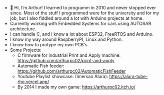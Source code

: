 - 👋 Hi, I’m Arthur! I learned to programm in 2010 and never stopped ever since. Most of the stuff I programmed were for the university and for my job,
but I also fiddled around a lot with Arduino projects at home.
- Currently working with Embedded Systems for cars using AUTOSAR architecture.
- I can handle C, and I know a lot about ESP32, FreeRTOS and Arduino.
- I know my way around RaspberryPI, Linux and Python.
- I know how to protype my own PCB's.
- Some Projects:
  - C firmware for industrial Print and Apply machine: https://github.com/arthurpc02/print-and-apply
  - Automatic Fish feeder: https://github.com/arthurpc02/AutomaticFishFeeder
  - Youtube Playlist showcase. (Imersao Alura): https://alura-tube-rho.vercel.app/
  - By 2014 I made my own game: https://arthurpc02.itch.io/


<!---
arthurpc02/arthurpc02 is a ✨ special ✨ repository because its `README.md` (this file) appears on your GitHub profile.
You can click the Preview link to take a look at your changes.
--->
